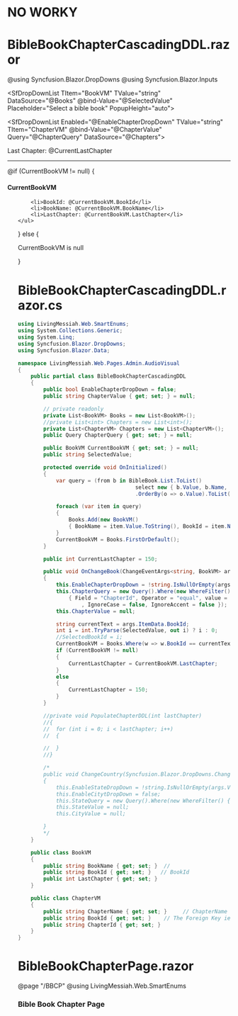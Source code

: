 ﻿# NO WORKY

# BibleBookChapterCascadingDDL.razor

@using Syncfusion.Blazor.DropDowns
@using Syncfusion.Blazor.Inputs

<SfDropDownList TItem="BookVM" TValue="string" DataSource="@Books"
								@bind-Value="@SelectedValue"
								Placeholder="Select a bible book" PopupHeight="auto">
	<DropDownListEvents TItem="BookVM" TValue="string" ValueChange="OnChangeBook"></DropDownListEvents>
	<DropDownListFieldSettings Text="BookName" Value="BookId"></DropDownListFieldSettings>
</SfDropDownList>

<SfDropDownList Enabled="@EnableChapterDropDown" TValue="string" TItem="ChapterVM"
								@bind-Value="@ChapterValue"
								Query="@ChapterQuery" DataSource="@Chapters">
	<DropDownListFieldSettings Text="ChapterName" Value="ChapterId"></DropDownListFieldSettings>
</SfDropDownList>

<SfNumericTextBox TValue="int" Value=1 Min="1" Max="@CurrentLastChapter" />
<p class="mt-1">Last Chapter: @CurrentLastChapter</p>

<hr />

@if (CurrentBookVM != null)
{
	<h4>CurrentBookVM</h4>
	<ul>

		<li>BookId: @CurrentBookVM.BookId</li>
		<li>BookName: @CurrentBookVM.BookName</li>
		<li>LastChapter: @CurrentBookVM.LastChapter</li>
	</ul>
}
else
{
	<p>CurrentBookVM is null</p>
}


# BibleBookChapterCascadingDDL.razor.cs
```csharp
using LivingMessiah.Web.SmartEnums;
using System.Collections.Generic;
using System.Linq;
using Syncfusion.Blazor.DropDowns;
using Syncfusion.Blazor.Data;

namespace LivingMessiah.Web.Pages.Admin.AudioVisual
{
	public partial class BibleBookChapterCascadingDDL
	{
		public bool EnableChapterDropDown = false;
		public string ChapterValue { get; set; } = null;

		// private readonly
		private List<BookVM> Books = new List<BookVM>();
		//private List<int> Chapters = new List<int>();
		private List<ChapterVM> Chapters = new List<ChapterVM>();
		public Query ChapterQuery { get; set; } = null;

		public BookVM CurrentBookVM { get; set; } = null;
		public string SelectedValue;

		protected override void OnInitialized()
		{
			var query = (from b in BibleBook.List.ToList()
									 select new { b.Value, b.Name, b.LastChapter })
									 .OrderBy(o => o.Value).ToList();

			foreach (var item in query)
			{
				Books.Add(new BookVM()
				{ BookName = item.Value.ToString(), BookId = item.Name, LastChapter = item.LastChapter });
			}
			CurrentBookVM = Books.FirstOrDefault();
		}

		public int CurrentLastChapter = 150;

		public void OnChangeBook(ChangeEventArgs<string, BookVM> args)
		{
			this.EnableChapterDropDown = !string.IsNullOrEmpty(args.Value);
			this.ChapterQuery = new Query().Where(new WhereFilter() 
				{ Field = "ChapterId", Operator = "equal", value = args.Value
					, IgnoreCase = false, IgnoreAccent = false });
			this.ChapterValue = null;

			string currentText = args.ItemData.BookId;
			int i = int.TryParse(SelectedValue, out i) ? i : 0;
			//SelectedBookId = i;
			CurrentBookVM = Books.Where(w => w.BookId == currentText).SingleOrDefault();
			if (CurrentBookVM != null)
			{
				CurrentLastChapter = CurrentBookVM.LastChapter;
			}
			else
			{
				CurrentLastChapter = 150;
			}
		}

		//private void PopulateChapterDDL(int lastChapter) 
		//{
		//	for (int i = 0; i < lastChapter; i++)
		//	{

		//	}
		//}

		/*
		public void ChangeCountry(Syncfusion.Blazor.DropDowns.ChangeEventArgs<string, Countries> args)
		{
			this.EnableStateDropDown = !string.IsNullOrEmpty(args.Value);
			this.EnableCitytDropDown = false;
			this.StateQuery = new Query().Where(new WhereFilter() { Field = "CountryId", Operator = "equal", value = args.Value, IgnoreCase = false, IgnoreAccent = false });
			this.StateValue = null;
			this.CityValue = null;

		}
		*/
	}

	public class BookVM
	{
		public string BookName { get; set; }  // 
		public string BookId { get; set; }   // BookId
		public int LastChapter { get; set; }
	}

	public class ChapterVM
	{
		public string ChapterName { get; set; }     // ChapterName 
		public string BookId { get; set; }    // The Foreign Key ie BookVM.Text
		public string ChapterId { get; set; }
	}
}

```



# BibleBookChapterPage.razor
@page "/BBCP"
@using LivingMessiah.Web.SmartEnums

<div class="pb-1 mt-4 mb-4 border-bottom">
	<h3>Bible Book Chapter Page</h3>
</div>

<BibleBookChapterCascadingDDL></BibleBookChapterCascadingDDL>
